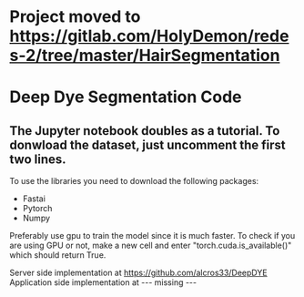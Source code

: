 # Project moved to https://gitlab.com/HolyDemon/redes-2/tree/master/HairSegmentation

# Deep Dye Segmentation Code
## The Jupyter notebook doubles as a tutorial. To donwload the dataset, just uncomment the first two lines.

To use the libraries you need to download the following packages:
* Fastai
* Pytorch
* Numpy

Preferably use gpu to train the model since it is much faster. To check if you are using GPU or not, make a new cell and enter "torch.cuda.is_available()" which should return True.

Server side implementation at https://github.com/alcros33/DeepDYE
Application side implementation at --- missing ---
